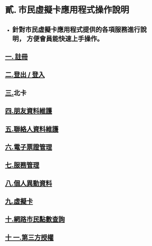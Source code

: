 # 貳. 市民虛擬卡應用程式操作說明

* ## 針對市民虛擬卡應用程式提供的各項服務進行說明， 方便會員能快速上手操作。

## [一. 註冊](/chapter2/21.md)

## [二.登出 / 登入](/chapter2/22.md)

## [三.](/chapter2/4e09-hui-yuan-zi-liao-wei-hu.md)北卡

## [四.朋友資料維護](/chapter2/56db-peng-you.md)

## [五.聯絡人資料維護](/chapter2/4e94-lian-luo-ren.md)

## [六.電子票證管理](/chapter2/516d-dian-zi-piao-zheng-guan-li.md)

## [七.服務管理](/chapter2/4e03-fu-wu-guan-li.md)

## [八.個人異動資料](/chapter2/516b-ge-ren-yi-dong-zi-liao.md)

## [九.虛擬卡](/chapter2/4e5d-xu-ni-qia.md)

## [十.網路市民點數查詢](/chapter2/5341-wang-lu-shi-min-dian-shu-cha-xun.md)

## [十 一.第三方授權](/chapter2/shi-4e00-di-san-fang-shou-quan.md)



